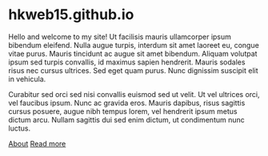 # hkweb15.github.io
Hello and welcome to my site! Ut facilisis mauris ullamcorper ipsum bibendum eleifend. Nulla augue turpis, interdum sit amet laoreet eu, congue vitae purus. Mauris tincidunt ac augue sit amet bibendum. Aliquam volutpat ipsum sed turpis convallis, id maximus sapien hendrerit. Mauris sodales risus nec cursus ultrices. Sed eget quam purus. Nunc dignissim suscipit elit in vehicula. 

Curabitur sed orci sed nisi convallis euismod sed ut velit. Ut vel ultrices orci, vel faucibus ipsum. Nunc ac gravida eros. Mauris dapibus, risus sagittis cursus posuere, augue nibh tempus lorem, vel hendrerit ipsum metus dictum arcu. Nullam sagittis dui sed enim dictum, ut condimentum nunc luctus.

[About](/about)
[Read more](/read-more)
